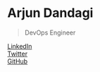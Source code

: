 # Arjun Dandagi
> DevOps Engineer

[LinkedIn](https://linkedin.com/in/arjundandagi)  
[Twitter](https://x.com/arjundandagi)  
[GitHub](https://github.com/arjundandagi)  
